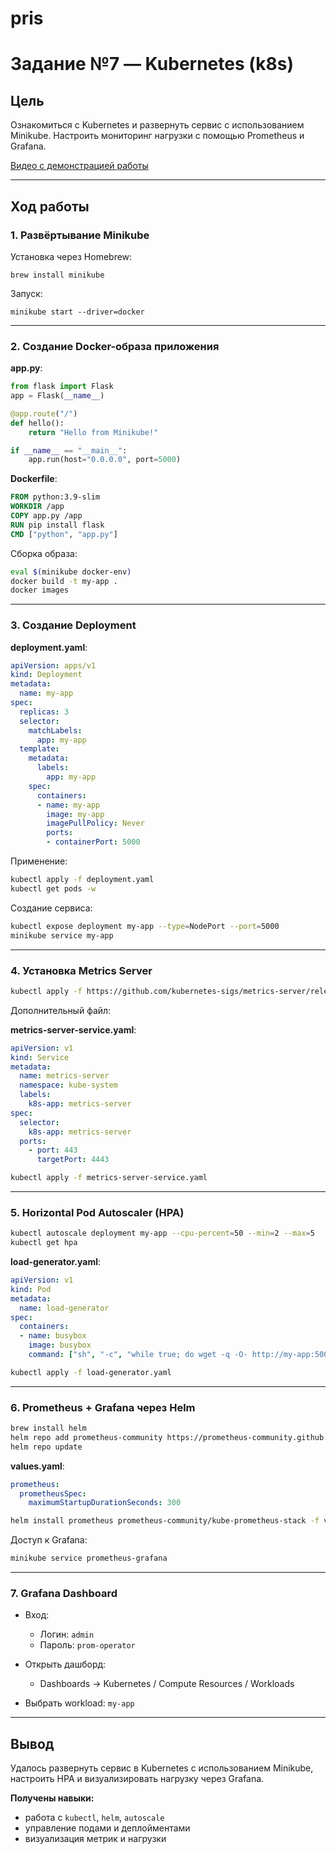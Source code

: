 # pris

# Задание №7 — Kubernetes (k8s)

## Цель

Ознакомиться с Kubernetes и развернуть сервис с использованием Minikube. Настроить мониторинг нагрузки с помощью Prometheus и Grafana.

[Видео с демонстрацией работы](https://disk.yandex.ru/i/huqWbwcaBDvEgw)

---

## Ход работы

### 1. Развёртывание Minikube

Установка через Homebrew:

```
brew install minikube
```

Запуск:

```
minikube start --driver=docker
```

---

### 2. Создание Docker-образа приложения

**app.py**:

```python
from flask import Flask
app = Flask(__name__)

@app.route("/")
def hello():
    return "Hello from Minikube!"

if __name__ == "__main__":
    app.run(host="0.0.0.0", port=5000)
```

**Dockerfile**:

```dockerfile
FROM python:3.9-slim
WORKDIR /app
COPY app.py /app
RUN pip install flask
CMD ["python", "app.py"]
```

Сборка образа:

```bash
eval $(minikube docker-env)
docker build -t my-app .
docker images
```

---

### 3. Создание Deployment

**deployment.yaml**:

```yaml
apiVersion: apps/v1
kind: Deployment
metadata:
  name: my-app
spec:
  replicas: 3
  selector:
    matchLabels:
      app: my-app
  template:
    metadata:
      labels:
        app: my-app
    spec:
      containers:
      - name: my-app
        image: my-app
        imagePullPolicy: Never
        ports:
        - containerPort: 5000
```

Применение:

```bash
kubectl apply -f deployment.yaml
kubectl get pods -w
```

Создание сервиса:

```bash
kubectl expose deployment my-app --type=NodePort --port=5000
minikube service my-app
```

---

### 4. Установка Metrics Server

```bash
kubectl apply -f https://github.com/kubernetes-sigs/metrics-server/releases/latest/download/components.yaml
```

Дополнительный файл:

**metrics-server-service.yaml**:

```yaml
apiVersion: v1
kind: Service
metadata:
  name: metrics-server
  namespace: kube-system
  labels:
    k8s-app: metrics-server
spec:
  selector:
    k8s-app: metrics-server
  ports:
    - port: 443
      targetPort: 4443
```

```bash
kubectl apply -f metrics-server-service.yaml
```

---

### 5. Horizontal Pod Autoscaler (HPA)

```bash
kubectl autoscale deployment my-app --cpu-percent=50 --min=2 --max=5
kubectl get hpa
```

**load-generator.yaml**:

```yaml
apiVersion: v1
kind: Pod
metadata:
  name: load-generator
spec:
  containers:
  - name: busybox
    image: busybox
    command: ["sh", "-c", "while true; do wget -q -O- http://my-app:5000; done"]
```

```bash
kubectl apply -f load-generator.yaml
```

---

### 6. Prometheus + Grafana через Helm

```bash
brew install helm
helm repo add prometheus-community https://prometheus-community.github.io/helm-charts
helm repo update
```

**values.yaml**:

```yaml
prometheus:
  prometheusSpec:
    maximumStartupDurationSeconds: 300
```

```bash
helm install prometheus prometheus-community/kube-prometheus-stack -f values.yaml
```

Доступ к Grafana:

```bash
minikube service prometheus-grafana
```

---

### 7. Grafana Dashboard

- Вход:

  - Логин: `admin`
  - Пароль: `prom-operator`

- Открыть дашборд:

  - Dashboards → Kubernetes / Compute Resources / Workloads

- Выбрать workload: `my-app`

---

## Вывод

Удалось развернуть сервис в Kubernetes с использованием Minikube, настроить HPA и визуализировать нагрузку через Grafana.

**Получены навыки:**

- работа с `kubectl`, `helm`, `autoscale`
- управление подами и деплойментами
- визуализация метрик и нагрузки

